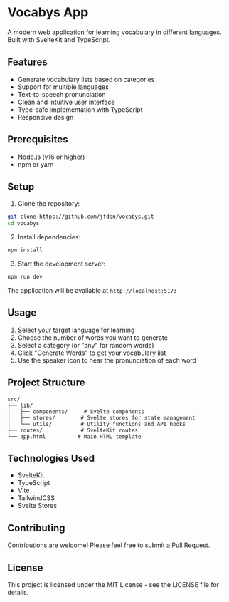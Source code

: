 # Vocabys App

A modern web application for learning vocabulary in different languages. Built with SvelteKit and TypeScript.

## Features

- Generate vocabulary lists based on categories
- Support for multiple languages
- Text-to-speech pronunciation
- Clean and intuitive user interface
- Type-safe implementation with TypeScript
- Responsive design

## Prerequisites

- Node.js (v16 or higher)
- npm or yarn

## Setup

1. Clone the repository:
```bash
git clone https://github.com/jfdsn/vocabys.git
cd vocabys
```

2. Install dependencies:
```bash
npm install
```

3. Start the development server:
```bash
npm run dev
```

The application will be available at `http://localhost:5173`

## Usage

1. Select your target language for learning
2. Choose the number of words you want to generate
3. Select a category (or "any" for random words)
4. Click "Generate Words" to get your vocabulary list
5. Use the speaker icon to hear the pronunciation of each word

## Project Structure

```
src/
├── lib/
│   ├── components/     # Svelte components
│   ├── stores/        # Svelte stores for state management
│   └── utils/         # Utility functions and API hooks
├── routes/            # SvelteKit routes
└── app.html          # Main HTML template
```

## Technologies Used

- SvelteKit
- TypeScript
- Vite
- TailwindCSS
- Svelte Stores

## Contributing

Contributions are welcome! Please feel free to submit a Pull Request.

## License

This project is licensed under the MIT License - see the LICENSE file for details.
